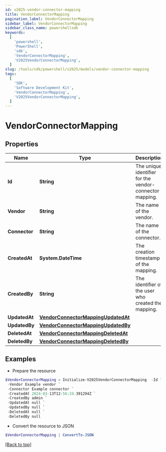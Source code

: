 ```yaml
---
id: v2025-vendor-connector-mapping
title: VendorConnectorMapping
pagination_label: VendorConnectorMapping
sidebar_label: VendorConnectorMapping
sidebar_class_name: powershellsdk
keywords:
  [
    'powershell',
    'PowerShell',
    'sdk',
    'VendorConnectorMapping',
    'V2025VendorConnectorMapping',
  ]
slug: /tools/sdk/powershell/v2025/models/vendor-connector-mapping
tags:
  [
    'SDK',
    'Software Development Kit',
    'VendorConnectorMapping',
    'V2025VendorConnectorMapping',
  ]
---
```


# VendorConnectorMapping

## Properties

| Name | Type | Description | Notes |
| --- | --- | --- | --- |
| **Id** | **String** | The unique identifier for the vendor-connector mapping. | [optional] |
| **Vendor** | **String** | The name of the vendor. | [optional] |
| **Connector** | **String** | The name of the connector. | [optional] |
| **CreatedAt** | **System.DateTime** | The creation timestamp of the mapping. | [optional] |
| **CreatedBy** | **String** | The identifier of the user who created the mapping. | [optional] |
| **UpdatedAt** | [**VendorConnectorMappingUpdatedAt**](vendor-connector-mapping-updated-at) |  | [optional] |
| **UpdatedBy** | [**VendorConnectorMappingUpdatedBy**](vendor-connector-mapping-updated-by) |  | [optional] |
| **DeletedAt** | [**VendorConnectorMappingDeletedAt**](vendor-connector-mapping-deleted-at) |  | [optional] |
| **DeletedBy** | [**VendorConnectorMappingDeletedBy**](vendor-connector-mapping-deleted-by) |  | [optional] |

## Examples

- Prepare the resource

```powershell
$VendorConnectorMapping = Initialize-V2025VendorConnectorMapping  -Id 78733556-9ea3-4f59-bf69-e5cd92b011b4 `
 -Vendor Example vendor `
 -Connector Example connector `
 -CreatedAt 2024-03-13T12:56:19.391294Z `
 -CreatedBy admin `
 -UpdatedAt null `
 -UpdatedBy null `
 -DeletedAt null `
 -DeletedBy null
```

- Convert the resource to JSON

```powershell
$VendorConnectorMapping | ConvertTo-JSON
```

[[Back to top]](#)
